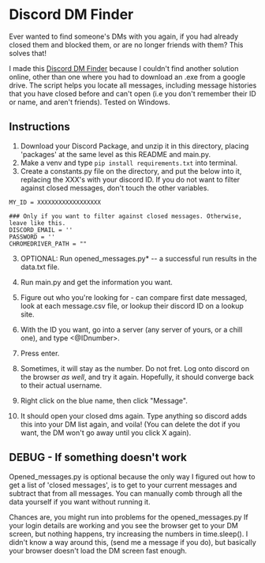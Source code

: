 # Discord DM Finder
Ever wanted to find someone's DMs with you again, if you had already closed them and blocked them, or are no longer friends with them? This solves that!


I made this [Discord DM Finder](https://discord.com/) because I couldn't find another solution online, other than one where you had to download an .exe from a google drive. 
The script helps you locate all messages, including message histories that you have closed before and can't open (i.e you don't remember their ID or name, and aren't friends).
Tested on Windows.

## Instructions
1. Download your Discord Package, and unzip it in this directory, placing 'packages' at the same level as this README and main.py.
2. Make a venv and type ```pip install requirements.txt``` into terminal.
3. Create a constants.py file on the directory, and put the below into it, replacing the XXX's with your discord ID. If you do not want to filter against closed messages, don't touch the other variables.
```
MY_ID = XXXXXXXXXXXXXXXXXX

### Only if you want to filter against closed messages. Otherwise, leave like this.
DISCORD_EMAIL = ''
PASSWORD = ''
CHROMEDRIVER_PATH = ""
```
3. OPTIONAL: Run opened_messages.py* -- a successful run results in the data.txt file.

4. Run main.py and get the information you want.

5. Figure out who you're looking for - can compare first date messaged, look at each message.csv file, or lookup their discord ID on a lookup site.

6.  With the ID you want, go into a server (any server of yours, or a chill one), and type <@IDnumber>.

7. Press enter.

8. Sometimes, it will stay as the number. Do not fret. Log onto discord on the browser *as well*, and try it again. Hopefully, it should converge back to their actual username. 

9. Right click on the blue name, then click "Message".

10. It should open your closed dms again. Type anything so discord adds this into your DM list again, and voila! (You can delete the dot if you want, the DM won't go away until you click X again).


## DEBUG - If something doesn't work
Opened_messages.py is optional because the only way I figured out how to get a list of 'closed messages', is to get to your current messages and subtract that from all messages. You can manually comb through all the data yourself if you want without running it.

Chances are, you might run into problems for the opened_messages.py
If your login details are working and you see the browser get to your DM screen, but nothing happens, try increasing the numbers in time.sleep(). I didn't know a way around this, (send me a message if you do), but basically your browser doesn't load the DM screen fast enough.
